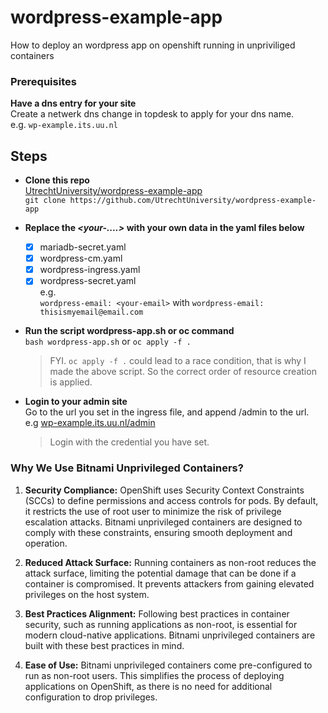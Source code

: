 # wordpress-example-app
How to deploy an wordpress app on openshift running in unpriviliged containers

### Prerequisites

**Have a dns entry for your site**  
  Create a netwerk dns change in topdesk to apply for your dns name.  
  e.g. `wp-example.its.uu.nl`

## Steps

- **Clone this repo**  
[UtrechtUniversity/wordpress-example-app](https://github.com/UtrechtUniversity/wordpress-example-app)   
`git clone https://github.com/UtrechtUniversity/wordpress-example-app`  

- **Replace the *<your-....>* with your own data in the yaml files below**  

     * [x] mariadb-secret.yaml
     * [x] wordpress-cm.yaml
     * [x] wordpress-ingress.yaml
     * [x] wordpress-secret.yaml  
   e.g.  
   `wordpress-email: <your-email>` with `wordpress-email: thisismyemail@email.com`

- **Run the script wordpress-app.sh or oc command**  
   `bash wordpress-app.sh` or `oc apply -f .`  
   > FYI. `oc apply -f .` could lead to a race condition, that is why I made the above script. So the correct order of resource creation is applied.  

- **Login to your admin site**  
   Go to the url you set in the ingress file, and append /admin to the url.  
   e.g [wp-example.its.uu.nl/admin](https://wp-example.its.uu.nl/admin)  
   > Login with the credential you have set.

### Why We Use Bitnami Unprivileged Containers?

1. **Security Compliance:**
   OpenShift uses Security Context Constraints (SCCs) to define permissions and access controls for pods. By default, it restricts the use of root user to minimize the risk of privilege escalation attacks. Bitnami unprivileged containers are designed to comply with these constraints, ensuring smooth deployment and operation.

2. **Reduced Attack Surface:**
   Running containers as non-root reduces the attack surface, limiting the potential damage that can be done if a container is compromised. It prevents attackers from gaining elevated privileges on the host system.

3. **Best Practices Alignment:**
   Following best practices in container security, such as running applications as non-root, is essential for modern cloud-native applications. Bitnami unprivileged containers are built with these best practices in mind.

4. **Ease of Use:**
   Bitnami unprivileged containers come pre-configured to run as non-root users. This simplifies the process of deploying applications on OpenShift, as there is no need for additional configuration to drop privileges.

